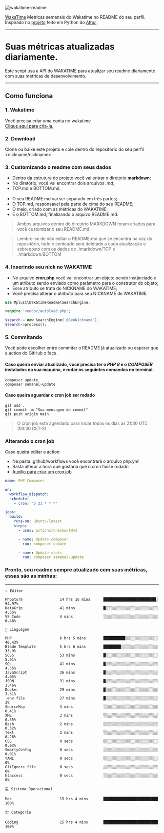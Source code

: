 ![wakatime-readme](https://socialify.git.ci/bymatheus/wakatime-readme/image?description=1&descriptionEditable=M%C3%A9tricas%20semanais%20do%20Wakatime%20no%20seu%20README%20de%20perfil.&font=KoHo&forks=1&language=1&owner=1&pattern=Signal&stargazers=1&theme=Dark)

[WakaTime](https://wakatime.com) Metricas semanais do Wakatime no README do seu perfil. <br>
Inspirado no [projeto](https://github.com/athul/waka-readme) feito em Python do [Athul](https://github.com/athul).
___

# Suas métricas atualizadas diariamente.
Este script usa a API do WAKATIME para atualizar seu readme diariamente com suas métricas de desenvolvimento.

___

## Como funciona

### 1. Wakatime
Você precisa criar uma conta no wakatime <br>
[Clique aqui para cria-la.](https://wakatime.com) 

### 2. Download
Clone ou baixe este projeto e cole dentro do repositório do seu perfil <nickname/nickname>.

### 3. Customizando o readme com seus dados
- Dentro da estrutura do projeto você vai entrar o diretorio **markdown**;  
- No diretório, você vai encontrar dois arquivos *.md*;
- TOP.md e BOTTOM.md.
<br><br>
- O seu README.md vai ser separado em três partes; 
- O TOP.md, responsável pela parte de cima do seu README;
- O meio, criado com as métricas do WAKATIME;
- E o BOTTOM.md, finalizando o arquivo README.md.<br>

> Ambos arquivos dentro do diretório MARKDOWN foram criados para você customizar o seu README.md

> Lembre-se de não editar o README.md que se encontra na raiz do repositório, todo o conteúdo será deletado a cada atualização e sobreposto com os dados do ./markdown/TOP e ./markdown/BOTTOM

### 4. Inserindo seu nick no WAKATIME
- No arquivo **cron.php** você vai encontrar um objeto sendo instânciado e um atributo sendo enviado como parâmetro para o construtor do objeto;
- Esse atributo se trata do NICKNAME do WAKATIME;
- Você precisa alterar o atributo para seu NICKNAME do WAKATIME.

```php
use MplusC\WakatimeReadme\SearchEngine;

require 'vendor/autoload.php';

$search = new SearchEngine('@SeuNickname');
$search->process();
```

### 5. Commitando
Você pode escolher entre commitar o README já atualizado ou esperar que a action do GitHub o faça. <br>

#### Caso queira enviar atualizado, você precisa ter o *PHP 8* e o *COMPOSER* instalados na sua maquina, e rodar os seguintes comandos no terminal.
```composer
composer update
composer semanal-update 
```

#### Caso queira aguardar o cron job ser rodado 
```git 
git add .
git commit -m "Sua mensagem de commit"
git push origin main
```

>O cron job está agendado para rodar todos os dias as 21:30 UTC (00:30 CET-3) 

### Alterando o cron job
Caso queira editar a action:

- Na pasta .github/workflows você encontrará o arquivo php.yml
- Basta alterar a hora que gostaria que o cron fosse rodado
- [Auxilio para criar um cron job](https://crontab.guru)

```yml
name: PHP Composer

on:
  workflow_dispatch:
  schedule:
    - cron: "5 21 * * *"

jobs:
  build:
    runs-on: ubuntu-latest
    steps:
      - uses: actions/checkout@v2

      - name: Update composer
        run: composer update

      - name: Update stats
        run: composer semanal-update
```

### Pronto, seu readme sempre atualizado com suas métricas, essas são as minhas:

___
```text
💡 Editor

PhpStorm                 14 hrs 18 mins      ████████████████████████░     94.97%
DataGrip                 41 mins             █░░░░░░░░░░░░░░░░░░░░░░░░      4.55%
VS Code                  4 mins              ░░░░░░░░░░░░░░░░░░░░░░░░░      0.48%
```
```text
💬 Linguagem

PHP                      6 hrs 5 mins        ██████████░░░░░░░░░░░░░░░     40.43%
Blade Template           5 hrs 6 mins        ████████░░░░░░░░░░░░░░░░░      33.9%
SCSS                     53 mins             █░░░░░░░░░░░░░░░░░░░░░░░░      5.91%
SQL                      41 mins             █░░░░░░░░░░░░░░░░░░░░░░░░      4.55%
JavaScript               36 mins             █░░░░░░░░░░░░░░░░░░░░░░░░      4.05%
JSON                     31 mins             █░░░░░░░░░░░░░░░░░░░░░░░░      3.46%
Docker                   29 mins             █░░░░░░░░░░░░░░░░░░░░░░░░      3.31%
.env file                27 mins             █░░░░░░░░░░░░░░░░░░░░░░░░         3%
SourceMap                3 mins              ░░░░░░░░░░░░░░░░░░░░░░░░░      0.41%
XML                      3 mins              ░░░░░░░░░░░░░░░░░░░░░░░░░      0.35%
Bash                     2 mins              ░░░░░░░░░░░░░░░░░░░░░░░░░      0.32%
Text                     2 mins              ░░░░░░░░░░░░░░░░░░░░░░░░░      0.26%
CSS                      0 secs              ░░░░░░░░░░░░░░░░░░░░░░░░░      0.03%
SmartyConfig             0 secs              ░░░░░░░░░░░░░░░░░░░░░░░░░      0.01%
YAML                     0 secs              ░░░░░░░░░░░░░░░░░░░░░░░░░         0%
GitIgnore file           0 secs              ░░░░░░░░░░░░░░░░░░░░░░░░░         0%
htaccess                 0 secs              ░░░░░░░░░░░░░░░░░░░░░░░░░         0%
```
```text
💻 Sistema Operacional

Mac                      15 hrs 4 mins       █████████████████████████       100%
```
```text
📦 Categoria

Coding                   15 hrs 4 mins       █████████████████████████       100%
```
